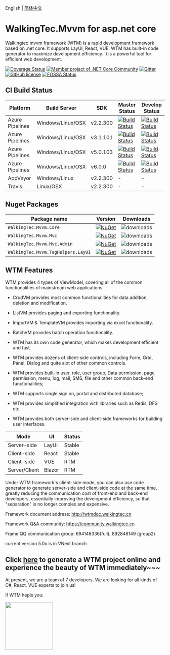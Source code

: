 English | [简体中文](./README.zh-CN.md)

# WalkingTec.Mvvm for asp.net core

Walkingtec.mvvm framework (WTM) is a rapid development framework based on .net core. It supports LayUI, React, VUE. WTM has built-in code generator to maximize development efficiency. It is a powerful tool for efficient web development.

[![Coverage Status](https://coveralls.io/repos/github/dotnetcore/WTM/badge.svg?branch=master)](https://coveralls.io/github/dotnetcore/WTM?branch=master)
[![Member project of .NET Core Community](https://img.shields.io/badge/member%20project%20of-NCC-9e20c9.svg)](https://github.com/dotnetcore)
[![Gitter](https://badges.gitter.im/dotnetcore/WTM.svg)](https://gitter.im/dotnetcore/WTM?utm_source=badge&utm_medium=badge&utm_campaign=pr-badge)
[![GitHub license](https://img.shields.io/github/license/dotnetcore/WTM.svg)](https://github.com/dotnetcore/WTM/blob/master/LICENSE)
[![FOSSA Status](https://app.fossa.com/api/projects/git%2Bgithub.com%2Fdotnetcore%2FWTM.svg?type=shield)](https://app.fossa.com/projects/git%2Bgithub.com%2Fdotnetcore%2FWTM?ref=badge_shield)

## CI Build Status

| Platform | Build Server | SDK | Master Status  | Develop Status  |
| -------- | ------------ | ---- |---------|---------|
| Azure Pipelines |  Windows/Linux/OSX |  v2.2.300 | [![Build Status](https://dev.azure.com/vitowu/WTM/_apis/build/status/WTM-CI?branchName=master)](https://dev.azure.com/vitowu/WTM/_build/latest?definitionId=12&branchName=master) | [![Build Status](https://dev.azure.com/vitowu/WTM/_apis/build/status/WTM-CI?branchName=develop)](https://dev.azure.com/vitowu/WTM/_build/latest?definitionId=12&branchName=develop) |
| Azure Pipelines |  Windows/Linux/OSX |  v3.1.101 | [![Build Status](https://dev.azure.com/vitowu/WTM/_apis/build/status/WTM-CI-sdk_v3.1?branchName=feature/dotnet3)](https://dev.azure.com/vitowu/WTM/_build/latest?definitionId=28&branchName=master) | [![Build Status](https://dev.azure.com/vitowu/WTM/_apis/build/status/WTM-CI-sdk_v3.1?branchName=feature/dotnet3)](https://dev.azure.com/vitowu/WTM/_build/latest?definitionId=28&branchName=feature/dotnet3) |
| Azure Pipelines |  Windows/Linux/OSX |  v5.0.103 | [![Build Status](https://dev.azure.com/vitowu/WTM/_apis/build/status/WTM-CI-sdk_v5.0?branchName=feature/vNext)](https://dev.azure.com/vitowu/WTM/_build/latest?definitionId=30&branchName=master) | [![Build Status](https://dev.azure.com/vitowu/WTM/_apis/build/status/WTM-CI-sdk_v5.0?branchName=feature%2FvNext)](https://dev.azure.com/vitowu/WTM/_build/latest?definitionId=30&branchName=feature/vNext) |
| Azure Pipelines |  Windows/Linux/OSX |  v6.0.0 | [![Build Status](https://dev.azure.com/vitowu/WTM/_apis/build/status/WTM-CI-sdk_v6.0?branchName=feature/dotnet6)](https://dev.azure.com/vitowu/WTM/_build/latest?definitionId=31&branchName=master) | [![Build Status](https://dev.azure.com/vitowu/WTM/_apis/build/status/WTM-CI-sdk_v6.0?branchName=feature%2Fdotnet6)](https://dev.azure.com/vitowu/WTM/_build/latest?definitionId=31&branchName=feature/dotnet6) |
| AppVeyor |  Windows/Linux |  v2.2.300 | - | - |
| Travis   | Linux/OSX |  v2.2.300 | - | - |

## Nuget Packages

Package name                              | Version                     | Downloads
------------------------------------------|-----------------------------|-------------
`WalkingTec.Mvvm.Core` | [![NuGet](https://img.shields.io/nuget/v/WalkingTec.Mvvm.Core.svg?style=flat-square&label=nuget)](https://www.nuget.org/packages/WalkingTec.Mvvm.Core/) | ![downloads](https://img.shields.io/nuget/dt/WalkingTec.Mvvm.Core.svg)
`WalkingTec.Mvvm.Mvc` | [![NuGet](https://img.shields.io/nuget/v/WalkingTec.Mvvm.Mvc.svg?style=flat-square&label=nuget)](https://www.nuget.org/packages/WalkingTec.Mvvm.Mvc/) | ![downloads](https://img.shields.io/nuget/dt/WalkingTec.Mvvm.Mvc.svg)
`WalkingTec.Mvvm.Mvc.Admin` | [![NuGet](https://img.shields.io/nuget/v/WalkingTec.Mvvm.Mvc.Admin.svg?style=flat-square&label=nuget)](https://www.nuget.org/packages/WalkingTec.Mvvm.Mvc.Admin/) | ![downloads](https://img.shields.io/nuget/dt/WalkingTec.Mvvm.Mvc.Admin.svg)
`WalkingTec.Mvvm.TagHelpers.LayUI` | [![NuGet](https://img.shields.io/nuget/v/WalkingTec.Mvvm.TagHelpers.LayUI.svg?style=flat-square&label=nuget)](https://www.nuget.org/packages/WalkingTec.Mvvm.TagHelpers.LayUI/) | ![downloads](https://img.shields.io/nuget/dt/WalkingTec.Mvvm.TagHelpers.LayUI.svg)

## WTM Features

WTM provides 4 types of ViewModel, covering all of the common functionalities of mainstream web applications.

- CrudVM provides most common functionalities for data addition, deletion and modification.

- ListVM provides paging and exporting functionality.

- ImportVM & TemplateVM provides importing via excel functionality.

- BatchVM provides batch operation functionality.

- WTM has its own code generator, which makes development efficient and fast.

- WTM provides dozens of client-side controls, including Form, Grid, Panel, Dialog and quite alot of other common controls.

- WTM provides built-in user, role, user group, Data permission, page permission, menu, log, mail, SMS, file and other common back-end  functionalities;

- WTM supports single sign on, portal and distributed database;

- WTM provides simplified integration with libraries such as Redis, DFS etc.

- WTM provides both server-side and client-side frameworks for building user interfaces.


| Mode | UI | Status  |
|--------- |------------- |---------|
|Server-side   |LayUI |Stable|
|Client-side   |React |Stable|
|Client-side   |VUE |RTM|
|Server/Client |Blazor |RTM|


Under WTM framework's client-side mode, you can also use code generator to generate server-side and client-side code at the same time, greatly reducing the communication cost of front-end and back-end developers, essentially improving the development efficiency, so that "separation" is no longer complex and expensive.

Framework document address: http://wtmdoc.walkingtec.cn

Framework Q&A community: https://community.walkingtec.cn

Frame QQ communication group: 694148336(full), 892848149 (group2)

current version 5.0x is in VNext branch

## Click <a href="http://wtmdoc.walkingtec.cn/setup">here</a>  to generate a WTM project online and experience the beauty of WTM immediately~~~

At present, we are a team of 7 developers. We are looking for all kinds of C#, React, VUE experts to join us!

If WTM hepls you:

<a href="https://www.paypal.me/dotnetWTM" target="_blank"><img src="https://wtmdoc.walkingtec.cn/imgs/pp_h_rgb.webp"  width="150"></a>
